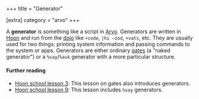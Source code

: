 +++
title = "Generator"

[extra]
category = "arvo"
+++

A **generator** is something like a script in [Arvo](/reference/glossary/arvo).
Generators are written in [Hoon](/reference/glossary/hoon) and run from the
[dojo](/reference/glossary/dojo) like `+code`, `|hi ~zod`, `+vats`, etc. They
are usually used for two things: printing system information and passing
commands to the system or apps. Generators are either ordinary
[gates](/reference/glossary/gate) (a "naked generator") or a `%say`/`%ask`
generator with a more particular structure.

#### Further reading

- [Hoon school lesson 3](/guides/core/hoon-school/D-gates): This lesson on gates
  also introduces generators.
- [Hoon school lesson 9](/guides/core/hoon-school/J-stdlib-text#say-generators):
  This lesson includes `%say` generators.
